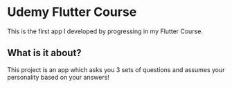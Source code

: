 # Udemy Flutter Course

This is the first app I developed by progressing in my Flutter Course.

## What is it about?

This project is an app which asks you 3 sets of questions and assumes your personality based on your answers!

